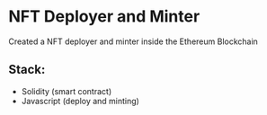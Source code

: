 # NFT Deployer and Minter
Created a NFT deployer and minter inside the Ethereum Blockchain 

## Stack:
  - Solidity (smart contract)
  - Javascript (deploy and minting)
